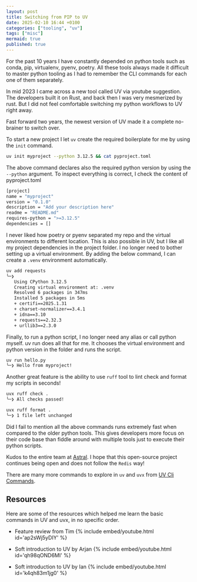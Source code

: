 ```yaml
---
layout: post
title: Switching from PIP to UV
date: 2025-02-10 16:44 +0100
categories: ["tooling", "uv"]
tags: ["misc"]
mermaid: true
published: true
---
```


For the past 10 years I have constantly depended on python tools such as conda, pip, virtualenv, pyenv, poetry. All these tools always made it difficult to master python tooling as I had to remember the CLI commands for each one of them separately. 

In mid 2023 I came across a new tool called UV via youtube suggestion. The developers built it on Rust, and back then I was very mesmerized by rust. But I did not feel comfortable switching my python workflows to UV right away. 

Fast forward two years, the newest version of UV made it a complete no-brainer to switch over. 

To start a new project I let `uv` create the required boilerplate for me by using the `init` command. 
```bash
uv init myproject --python 3.12.5 && cat pyproject.toml 
```
The above command declares also the required python version by using the `--python` argument. To inspect everything is correct, I check the content of pyproject.toml
```bash
[project]
name = "myproject"
version = "0.1.0"
description = "Add your description here"
readme = "README.md"
requires-python = ">=3.12.5"
dependencies = []
```

I never liked how poetry or pyenv separated my repo and the virtual environments to different location. This is also possible in UV, but I like all my project dependencies in the project folder. I no longer need to bother setting up a virtual environment. By adding the below command, I can create a `.venv` environment automatically.

```bash
uv add requests 
╰─❯
   Using CPython 3.12.5
   Creating virtual environment at: .venv
   Resolved 6 packages in 347ms
   Installed 5 packages in 5ms
   + certifi==2025.1.31
   + charset-normalizer==3.4.1
   + idna==3.10
   + requests==2.32.3
   + urllib3==2.3.0

```

Finally, to run a python script, I no longer need any alias or call python myself. uv run does all that for me. It chooses the virtual environment and python version in the folder and runs the script.

```bash
uv run hello.py
╰─❯ Hello from myproject!
```


Another great feature is the ability to use `ruff` tool to lint check and format my scripts in seconds!

```bash
uvx ruff check .
╰─❯ All checks passed!
```

```bash
uvx ruff format .
╰─❯ 1 file left unchanged
```

Did I fail to mention all the above commands runs extremely fast when compared to the older python tools. This gives developers more focus on their code base than fiddle around with multiple tools just to execute their python scripts.

Kudos to the entire team at [Astral](https://docs.astral.sh/). I hope that this open-source project continues being open and does not follow the `Redis` way!

There are many more commands to explore in `uv` and `uvx` from [UV Cli Commands](https://docs.astral.sh/uv/reference/cli/). 

## Resources 
Here are some of the resources which helped me learn the basic commands in UV and uvx, in no specific order.

 
   * Feature review from Tim 
   {% include embed/youtube.html id='ap2sWj5yDIY' %}

   * Soft introduction to UV by Arjan
   {% include embed/youtube.html id='qh98qOND6MI' %}

   * Soft introduction to UV by Ian
   {% include embed/youtube.html id='k4qh83m1jg0' %}

   
